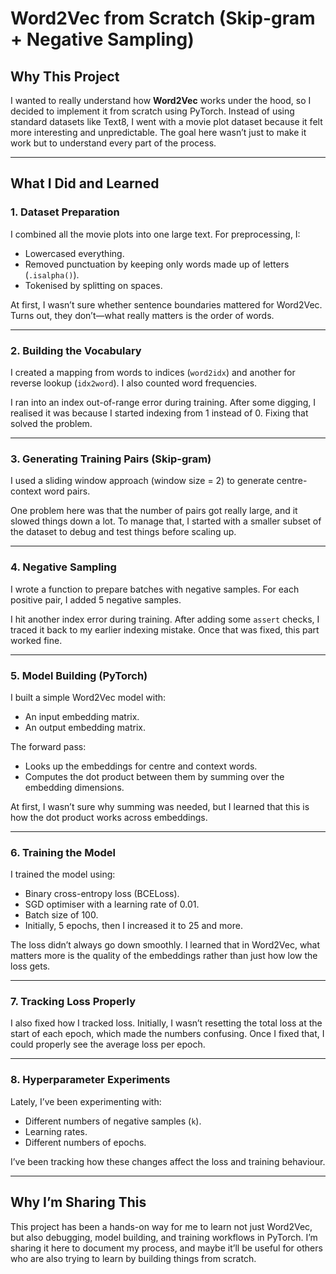 # Word2Vec from Scratch (Skip-gram + Negative Sampling)

## Why This Project

I wanted to really understand how **Word2Vec** works under the hood, so I decided to implement it from scratch using PyTorch. Instead of using standard datasets like Text8, I went with a movie plot dataset because it felt more interesting and unpredictable. The goal here wasn’t just to make it work but to understand every part of the process.

---

## What I Did and Learned

### 1. Dataset Preparation

I combined all the movie plots into one large text. For preprocessing, I:

* Lowercased everything.
* Removed punctuation by keeping only words made up of letters (`.isalpha()`).
* Tokenised by splitting on spaces.

At first, I wasn’t sure whether sentence boundaries mattered for Word2Vec. Turns out, they don’t—what really matters is the order of words.

---

### 2. Building the Vocabulary

I created a mapping from words to indices (`word2idx`) and another for reverse lookup (`idx2word`). I also counted word frequencies.

I ran into an index out-of-range error during training. After some digging, I realised it was because I started indexing from 1 instead of 0. Fixing that solved the problem.

---

### 3. Generating Training Pairs (Skip-gram)

I used a sliding window approach (window size = 2) to generate centre-context word pairs.

One problem here was that the number of pairs got really large, and it slowed things down a lot. To manage that, I started with a smaller subset of the dataset to debug and test things before scaling up.

---

### 4. Negative Sampling

I wrote a function to prepare batches with negative samples. For each positive pair, I added 5 negative samples.

I hit another index error during training. After adding some `assert` checks, I traced it back to my earlier indexing mistake. Once that was fixed, this part worked fine.

---

### 5. Model Building (PyTorch)

I built a simple Word2Vec model with:

* An input embedding matrix.
* An output embedding matrix.

The forward pass:

* Looks up the embeddings for centre and context words.
* Computes the dot product between them by summing over the embedding dimensions.

At first, I wasn’t sure why summing was needed, but I learned that this is how the dot product works across embeddings.

---

### 6. Training the Model

I trained the model using:

* Binary cross-entropy loss (BCELoss).
* SGD optimiser with a learning rate of 0.01.
* Batch size of 100.
* Initially, 5 epochs, then I increased it to 25 and more.

The loss didn’t always go down smoothly. I learned that in Word2Vec, what matters more is the quality of the embeddings rather than just how low the loss gets.

---

### 7. Tracking Loss Properly

I also fixed how I tracked loss. Initially, I wasn’t resetting the total loss at the start of each epoch, which made the numbers confusing. Once I fixed that, I could properly see the average loss per epoch.

---

### 8. Hyperparameter Experiments

Lately, I’ve been experimenting with:

* Different numbers of negative samples (`k`).
* Learning rates.
* Different numbers of epochs.

I’ve been tracking how these changes affect the loss and training behaviour.

---

## Why I’m Sharing This

This project has been a hands-on way for me to learn not just Word2Vec, but also debugging, model building, and training workflows in PyTorch. I’m sharing it here to document my process, and maybe it’ll be useful for others who are also trying to learn by building things from scratch.

